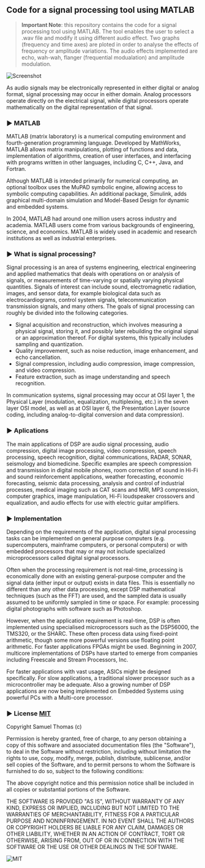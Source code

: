 ## Code for a signal processing tool using MATLAB

> **Important Note**: this repository contains the code for a signal processing tool using MATLAB.
The tool enables the user to select a .wav file and modify it using different audio effect.
Two graphs (frequency and time axes) are ploted in order to analyse the effects of frequency or amplitude variations.
The audio effects implemented are echo, wah-wah, flanger (frequential modualation) and amplitude modulation.


  ![](http://www.ndt.net/article/v08n07/armanav/fig8.gif "Screenshot")

As audio signals may be electronically represented in either digital or analog format, signal processing may occur in either domain. Analog processors operate directly on the electrical signal, while digital processors operate mathematically on the digital representation of that signal.

### ► MATLAB
MATLAB (matrix laboratory) is a numerical computing environment and fourth-generation programming language. Developed by MathWorks, MATLAB allows matrix manipulations, plotting of functions and data, implementation of algorithms, creation of user interfaces, and interfacing with programs written in other languages, including C, C++, Java, and Fortran.

Although MATLAB is intended primarily for numerical computing, an optional toolbox uses the MuPAD symbolic engine, allowing access to symbolic computing capabilities. An additional package, Simulink, adds graphical multi-domain simulation and Model-Based Design for dynamic and embedded systems.

In 2004, MATLAB had around one million users across industry and academia. MATLAB users come from various backgrounds of engineering, science, and economics. MATLAB is widely used in academic and research institutions as well as industrial enterprises.

### ► What is signal processing?
Signal processing is an area of systems engineering, electrical engineering and applied mathematics that deals with operations on or analysis of signals, or measurements of time-varying or spatially varying physical quantities. Signals of interest can include sound, electromagnetic radiation, images, and sensor data, for example biological data such as electrocardiograms, control system signals, telecommunication transmission signals, and many others.
The goals of signal processing can roughly be divided into the following categories.
* Signal acquisition and reconstruction, which involves measuring a physical signal, storing it, and possibly later rebuilding the original signal or an approximation thereof. For digital systems, this typically includes sampling and quantization.
* Quality improvement, such as noise reduction, image enhancement, and echo cancellation.
* Signal compression, including audio compression, image compression, and video compression.
* Feature extraction, such as image understanding and speech recognition.

In communication systems, signal processing may occur at OSI layer 1, the Physical Layer (modulation, equalization, multiplexing, etc.) in the seven layer OSI model, as well as at OSI layer 6, the Presentation Layer (source coding, including analog-to-digital conversion and data compression).

### ► Aplications
The main applications of DSP are audio signal processing, audio compression, digital image processing, video compression, speech processing, speech recognition, digital communications, RADAR, SONAR, seismology and biomedicine. 
Specific examples are speech compression and transmission in digital mobile phones, room correction of sound in Hi-Fi and sound reinforcement applications, weather forecasting, economic forecasting, seismic data processing, analysis and control of industrial processes, medical imaging such as CAT scans and MRI, MP3 compression, computer graphics, image manipulation, Hi-Fi loudspeaker crossovers and equalization, and audio effects for use with electric guitar amplifiers.

### ► Implementation
Depending on the requirements of the application, digital signal processing tasks can be implemented on general purpose computers (e.g. supercomputers, mainframe computers, or personal computers) or with embedded processors that may or may not include specialized microprocessors called digital signal processors.

Often when the processing requirement is not real-time, processing is economically done with an existing general-purpose computer and the signal data (either input or output) exists in data files. This is essentially no different than any other data processing, except DSP mathematical techniques (such as the FFT) are used, and the sampled data is usually assumed to be uniformly sampled in time or space. For example: processing digital photographs with software such as Photoshop.

However, when the application requirement is real-time, DSP is often implemented using specialised microprocessors such as the DSP56000, the TMS320, or the SHARC. These often process data using fixed-point arithmetic, though some more powerful versions use floating point arithmetic. For faster applications FPGAs might be used. Beginning in 2007, multicore implementations of DSPs have started to emerge from companies including Freescale and Stream Processors, Inc.

For faster applications with vast usage, ASICs might be designed specifically. For slow applications, a traditional slower processor such as a microcontroller may be adequate. Also a growing number of DSP applications are now being implemented on Embedded Systems using powerful PCs with a Multi-core processor.

### ► License [MIT](http://opensource.org/licenses/MIT "MIT")

Copyright Samuel Thomas (c)

Permission is hereby granted, free of charge, to any person obtaining a copy
of this software and associated documentation files (the "Software"), to deal
in the Software without restriction, including without limitation the rights
to use, copy, modify, merge, publish, distribute, sublicense, and/or sell
copies of the Software, and to permit persons to whom the Software is
furnished to do so, subject to the following conditions:

The above copyright notice and this permission notice shall be included in
all copies or substantial portions of the Software.

THE SOFTWARE IS PROVIDED "AS IS", WITHOUT WARRANTY OF ANY KIND, EXPRESS OR
IMPLIED, INCLUDING BUT NOT LIMITED TO THE WARRANTIES OF MERCHANTABILITY,
FITNESS FOR A PARTICULAR PURPOSE AND NONINFRINGEMENT. IN NO EVENT SHALL THE
AUTHORS OR COPYRIGHT HOLDERS BE LIABLE FOR ANY CLAIM, DAMAGES OR OTHER
LIABILITY, WHETHER IN AN ACTION OF CONTRACT, TORT OR OTHERWISE, ARISING FROM,
OUT OF OR IN CONNECTION WITH THE SOFTWARE OR THE USE OR OTHER DEALINGS IN
THE SOFTWARE.

![MIT](http://upload.wikimedia.org/wikipedia/commons/4/42/Opensource.svg "MIT")

